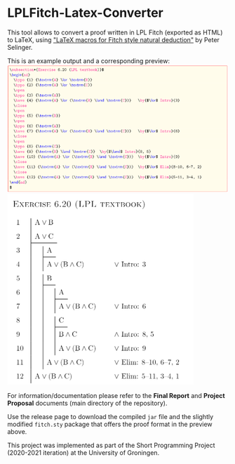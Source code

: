 # LPLFitch-Latex-Converter

This tool allows to convert a proof written in LPL Fitch (exported as HTML) to LaTeX, using ["LaTeX macros for Fitch style natural deduction"](https://www.mathstat.dal.ca/~selinger/fitch/) by Peter Selinger.

This is an example output and a corresponding preview:
![alt text](https://github.com/ghidirimschi/LPLFitch-Latex-Converter/blob/master/LaTeX%20example1.png?raw=true)
![alt text](https://github.com/ghidirimschi/LPLFitch-Latex-Converter/blob/master/LaTeX%20example2.png?raw=true)

For information/documentation please refer to the **Final Report** and **Project Proposal** documents (main directory of the repository).

Use the release page to download the compiled `jar` file and the slightly modified `fitch.sty` package that offers the proof format in the preview above.

This project was implemented as part of the Short Programming Project (2020-2021 iteration) at the University of Groningen.



